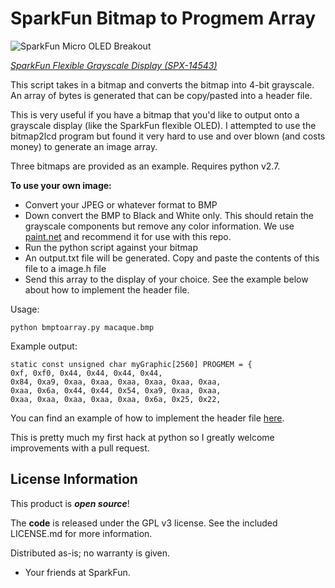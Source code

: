 SparkFun Bitmap to Progmem Array
========================================

![SparkFun Micro OLED Breakout](https://cdn.sparkfun.com//assets/parts/1/2/6/6/6/Flexible-Grayscale-OLED-6.jpg)

[*SparkFun Flexible Grayscale Display (SPX-14543)*](https://www.sparkfun.com/products/14543)

This script takes in a bitmap and converts the bitmap into 4-bit grayscale. An array of bytes is generated that can be copy/pasted into a header file.

This is very useful if you have a bitmap that you'd like to output onto a grayscale display (like the SparkFun flexible OLED). I attempted to use the bitmap2lcd program but found it very hard to use and over blown (and costs money) to generate an image array.

Three bitmaps are provided as an example. Requires python v2.7.

**To use your own image:**

* Convert your JPEG or whatever format to BMP
* Down convert the BMP to Black and White only. This should retain the grayscale components but remove any color information. We use [paint.net](https://www.getpaint.net/) and recommend it for use with this repo. 
* Run the python script against your bitmap
* An output.txt file will be generated. Copy and paste the contents of this file to a image.h file
* Send this array to the display of your choice. See the example below about how to implement the header file.

Usage:

    python bmptoarray.py macaque.bmp

Example output:

    static const unsigned char myGraphic[2560] PROGMEM = {
    0xf, 0xf0, 0x44, 0x44, 0x44, 0x44, 
    0x84, 0xa9, 0xaa, 0xaa, 0xaa, 0xaa, 0xaa, 0xaa, 
    0xaa, 0x6a, 0x44, 0x44, 0x54, 0xa9, 0xaa, 0xaa, 
    0xaa, 0xaa, 0xaa, 0xaa, 0xaa, 0x6a, 0x25, 0x22, 


You can find an example of how to implement the header file [here](https://github.com/sparkfun/SparkFun_SSD1320_OLED_Arduino_Library/tree/master/examples/Example2_Graphics).

This is pretty much my first hack at python so I greatly welcome improvements with a pull request.

License Information
-------------------

This product is _**open source**_!

The **code** is released under the GPL v3 license. See the included LICENSE.md for more information.

Distributed as-is; no warranty is given.

- Your friends at SparkFun.